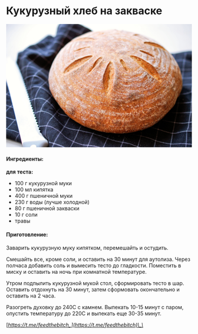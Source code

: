 # Кукурузный хлеб на закваске

![](../../pics/dsc5139d0b0d0b0-1-.jpg)

#### Ингредиенты:

**для**  **теста:**

* 100 г кукурузной муки 
* 100 мл кипятка 
* 400 г пшеничной муки 
* 230 г воды \(лучше холодной\) 
* 80 г пшеничной закваски 
* 10 г соли
* травы

#### Приготовление:

Заварить кукурузную муку кипятком, перемешайть и остудить. 

Смешайть все, кроме соли, и оставить на 30 минут для аутолиза. Через полчаса добавить соль и вымесить тесто до гладкости. Поместить в миску и оставить на ночь при комнатной температуре.

Утром подпылить кукурузной мукой стол, сформировать тесто в шар. Оставить отдохнуть на 30 минут, затем сформовать окончательно и оставить на 2 часа. 

Разогреть духовку до 240С с камнем. Выпекать 10-15 минут с паром, опустить температуру до 220С и выпекать еще 30-35 минут. 

[_https://t.me/feedthebitch_](https://t.me/feedthebitch)\_\_

